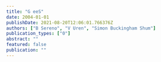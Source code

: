 ```yaml
---
title: "G eeS"
date: 2004-01-01
publishDate: 2021-08-20T12:06:01.766376Z
authors: ["B Sereno", "V Uren", "Simon Buckingham Shum"]
publication_types: ["0"]
abstract: ""
featured: false
publication: ""
---
```


